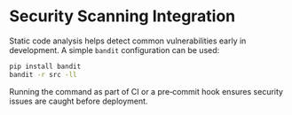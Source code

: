 # Security Scanning Integration

Static code analysis helps detect common vulnerabilities early in development. A simple `bandit` configuration can be used:

```bash
pip install bandit
bandit -r src -ll
```

Running the command as part of CI or a pre‑commit hook ensures security issues are caught before deployment.
